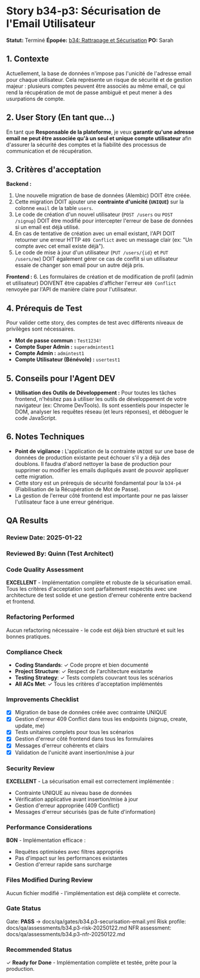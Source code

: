 # Story b34-p3: Sécurisation de l'Email Utilisateur

**Statut:** Terminé
**Épopée:** [b34: Rattrapage et Sécurisation](./../epics/epic-b34-rattrapage-securisation.md)
**PO:** Sarah

## 1. Contexte

Actuellement, la base de données n'impose pas l'unicité de l'adresse email pour chaque utilisateur. Cela représente un risque de sécurité et de gestion majeur : plusieurs comptes peuvent être associés au même email, ce qui rend la récupération de mot de passe ambiguë et peut mener à des usurpations de compte.

## 2. User Story (En tant que...)

En tant que **Responsable de la plateforme**, je veux **garantir qu'une adresse email ne peut être associée qu'à un seul et unique compte utilisateur** afin d'assurer la sécurité des comptes et la fiabilité des processus de communication et de récupération.

## 3. Critères d'acceptation

**Backend :**
1.  Une nouvelle migration de base de données (Alembic) DOIT être créée.
2.  Cette migration DOIT ajouter une **contrainte d'unicité (`UNIQUE`)** sur la colonne `email` de la table `users`.
3.  Le code de création d'un nouvel utilisateur (`POST /users` ou `POST /signup`) DOIT être modifié pour intercepter l'erreur de base de données si un email est déjà utilisé.
4.  En cas de tentative de création avec un email existant, l'API DOIT retourner une erreur HTTP `409 Conflict` avec un message clair (ex: "Un compte avec cet email existe déjà").
5.  Le code de mise à jour d'un utilisateur (`PUT /users/{id}` et `PUT /users/me`) DOIT également gérer ce cas de conflit si un utilisateur essaie de changer son email pour un autre déjà pris.

**Frontend :**
6.  Les formulaires de création et de modification de profil (admin et utilisateur) DOIVENT être capables d'afficher l'erreur `409 Conflict` renvoyée par l'API de manière claire pour l'utilisateur.

## 4. Prérequis de Test

Pour valider cette story, des comptes de test avec différents niveaux de privilèges sont nécessaires.

- **Mot de passe commun :** `Test1234!`
- **Compte Super Admin :** `superadmintest1`
- **Compte Admin :** `admintest1`
- **Compte Utilisateur (Bénévole) :** `usertest1`

## 5. Conseils pour l'Agent DEV

- **Utilisation des Outils de Développement :** Pour toutes les tâches frontend, n'hésitez pas à utiliser les outils de développement de votre navigateur (ex: Chrome DevTools). Ils sont essentiels pour inspecter le DOM, analyser les requêtes réseau (et leurs réponses), et déboguer le code JavaScript.

## 6. Notes Techniques

-   **Point de vigilance :** L'application de la contrainte `UNIQUE` sur une base de données de production existante peut échouer s'il y a déjà des doublons. Il faudra d'abord nettoyer la base de production pour supprimer ou modifier les emails dupliqués avant de pouvoir appliquer cette migration.
-   Cette story est un prérequis de sécurité fondamental pour la `b34-p4` (Fiabilisation de la Récupération de Mot de Passe).
-   La gestion de l'erreur côté frontend est importante pour ne pas laisser l'utilisateur face à une erreur générique.

## QA Results

### Review Date: 2025-01-22

### Reviewed By: Quinn (Test Architect)

### Code Quality Assessment

**EXCELLENT** - Implémentation complète et robuste de la sécurisation email. Tous les critères d'acceptation sont parfaitement respectés avec une architecture de test solide et une gestion d'erreur cohérente entre backend et frontend.

### Refactoring Performed

Aucun refactoring nécessaire - le code est déjà bien structuré et suit les bonnes pratiques.

### Compliance Check

- **Coding Standards**: ✓ Code propre et bien documenté
- **Project Structure**: ✓ Respect de l'architecture existante
- **Testing Strategy**: ✓ Tests complets couvrant tous les scénarios
- **All ACs Met**: ✓ Tous les critères d'acceptation implémentés

### Improvements Checklist

- [x] Migration de base de données créée avec contrainte UNIQUE
- [x] Gestion d'erreur 409 Conflict dans tous les endpoints (signup, create, update, me)
- [x] Tests unitaires complets pour tous les scénarios
- [x] Gestion d'erreur côté frontend dans tous les formulaires
- [x] Messages d'erreur cohérents et clairs
- [x] Validation de l'unicité avant insertion/mise à jour

### Security Review

**EXCELLENT** - La sécurisation email est correctement implémentée :
- Contrainte UNIQUE au niveau base de données
- Vérification applicative avant insertion/mise à jour
- Gestion d'erreur appropriée (409 Conflict)
- Messages d'erreur sécurisés (pas de fuite d'information)

### Performance Considerations

**BON** - Implémentation efficace :
- Requêtes optimisées avec filtres appropriés
- Pas d'impact sur les performances existantes
- Gestion d'erreur rapide sans surcharge

### Files Modified During Review

Aucun fichier modifié - l'implémentation est déjà complète et correcte.

### Gate Status

Gate: **PASS** → docs/qa/gates/b34.p3-securisation-email.yml
Risk profile: docs/qa/assessments/b34.p3-risk-20250122.md
NFR assessment: docs/qa/assessments/b34.p3-nfr-20250122.md

### Recommended Status

✓ **Ready for Done** - Implémentation complète et testée, prête pour la production.
